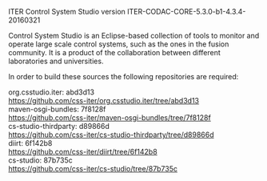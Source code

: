 ITER Control System Studio version ITER-CODAC-CORE-5.3.0-b1-4.3.4-20160321

Control System Studio is an Eclipse-based collection of tools
to monitor and operate large scale control systems, such as the
ones in the fusion community. It is a product of the collaboration
between different laboratories and universities.

In order to build these sources the following repositories are required:

org.csstudio.iter: abd3d13  
<https://github.com/css-iter/org.csstudio.iter/tree/abd3d13>  
maven-osgi-bundles: 7f8128f  
<https://github.com/css-iter/maven-osgi-bundles/tree/7f8128f>  
cs-studio-thirdparty: d89866d  
<https://github.com/css-iter/cs-studio-thirdparty/tree/d89866d>  
diirt: 6f142b8  
<https://github.com/css-iter/diirt/tree/6f142b8>  
cs-studio: 87b735c  
<https://github.com/css-iter/cs-studio/tree/87b735c>  
